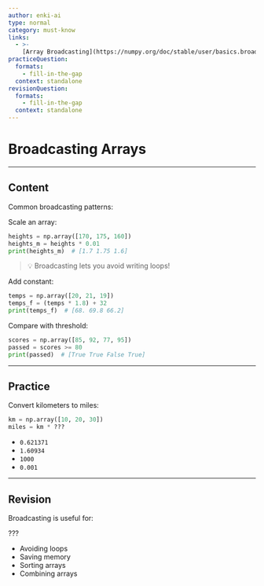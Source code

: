 ```yaml
---
author: enki-ai
type: normal
category: must-know
links:
  - >-
    [Array Broadcasting](https://numpy.org/doc/stable/user/basics.broadcasting.html#array-broadcasting){website}
practiceQuestion:
  formats:
    - fill-in-the-gap
  context: standalone
revisionQuestion:
  formats:
    - fill-in-the-gap
  context: standalone
---
```


# Broadcasting Arrays

---

## Content

Common broadcasting patterns:

Scale an array:

```python
heights = np.array([170, 175, 160])
heights_m = heights * 0.01
print(heights_m)  # [1.7 1.75 1.6]
```

> 💡 Broadcasting lets you avoid writing loops!

Add constant:

```python
temps = np.array([20, 21, 19])
temps_f = (temps * 1.8) + 32
print(temps_f)  # [68. 69.8 66.2]
```

Compare with threshold:

```python
scores = np.array([85, 92, 77, 95])
passed = scores >= 80
print(passed)  # [True True False True]
```

---

## Practice

Convert kilometers to miles:

```python
km = np.array([10, 20, 30])
miles = km * ???
```

- `0.621371`
- `1.60934`
- `1000`
- `0.001`

---

## Revision

Broadcasting is useful for:

???

- Avoiding loops
- Saving memory
- Sorting arrays
- Combining arrays

